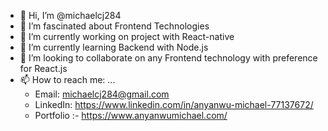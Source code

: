 - 👋 Hi, I’m @michaelcj284
- 👀 I’m fascinated about Frontend Technologies
- 🔭 I’m currently working on project with React-native
- 🌱 I’m currently learning Backend with Node.js
- 👯 I’m looking to collaborate on any Frontend technology with preference for React.js
- 📫 How to reach me: ...
  - Email: michaelcj284@gmail.com
  - LinkedIn: https://www.linkedin.com/in/anyanwu-michael-77137672/
  - Portfolio :- https://www.anyanwumichael.com/

